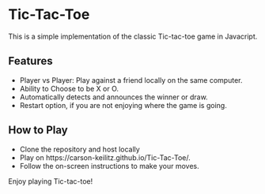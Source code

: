 # Tic-Tac-Toe
This is a simple implementation of the classic Tic-tac-toe game in Javacript.

## Features
<ul>
  <li>Player vs Player: Play against a friend locally on the same computer.</li>
  <li>Ability to Choose to be X or O.</li>
  <li>Automatically detects and announces the winner or draw.</li>
  <li>Restart option, if you are not enjoying where the game is going.</li>
</ul>


## How to Play
<ul>
  <li>Clone the repository and host locally</li>
  <li>Play on https://carson-keilitz.github.io/Tic-Tac-Toe/.</li>
  <li>Follow the on-screen instructions to make your moves.</li>
</ul>
Enjoy playing Tic-tac-toe!


